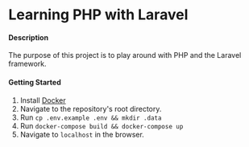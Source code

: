 # Learning PHP with Laravel

#### Description

The purpose of this project is to play around with PHP and the Laravel framework.

#### Getting Started

1. Install [Docker](https://docs.docker.com/engine/installation/)
2. Navigate to the repository's root directory.
3. Run `cp .env.example .env && mkdir .data`
4. Run `docker-compose build && docker-compose up`
5. Navigate to `localhost` in the browser.
